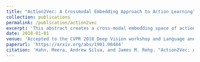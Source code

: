 ```yaml
---
title: "Action2Vec: A Crossmodal Embedding Approach to Action Learning"
collection: publications
permalink: /publication/action2vec
excerpt: 'This abstract creates a cross-modal embedding space of actions in videos and verbs.'
date: 2018-01-01
venue: 'Accepted to the CVPR 2018 Deep Vision workshop and Language and Vision workshop  and submitted to BMVC 2018. '
paperurl: 'https://arxiv.org/abs/1901.00484'
citation: 'Hahn, Meera, Andrew Silva, and James M. Rehg. "Action2Vec: A Crossmodal Embedding Approach to Action Learning." arXiv preprint arXiv:1901.00484 (2019).'
---
```

